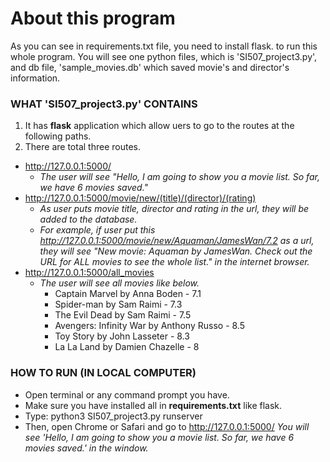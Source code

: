 # About this program

As you can see in requirements.txt file, you need to install flask. to run this whole program.
You will see one python files, which is 'SI507_project3.py', and db file, 'sample_movies.db' which saved movie's and director's information.


### WHAT 'SI507_project3.py' CONTAINS
1. It has **flask** application which allow uers to go to the routes at the following paths.
2. There are total three routes.
  - http://127.0.0.1:5000/
    - *The user will see "Hello, I am going to show you a movie list. So far, we have 6 movies saved."*
  - http://127.0.0.1:5000/movie/new/(title)/(director)/(rating)
    - *As user puts movie title, director and rating in the url, they will be added to the database.*
    - *For example, if user put this http://127.0.0.1:5000/movie/new/Aquaman/JamesWan/7.2 as a url, they will see "New movie: Aquaman by JamesWan. Check out the URL for ALL movies to see the whole list." in the internet browser.*
  - http://127.0.0.1:5000/all_movies
    - *The user will see all movies like below.*
      - Captain Marvel by Anna Boden - 7.1
      - Spider-man by Sam Raimi - 7.3
      - The Evil Dead by Sam Raimi - 7.5
      - Avengers: Infinity War by Anthony Russo - 8.5
      - Toy Story by John Lasseter - 8.3
      - La La Land by Damien Chazelle - 8


### HOW TO RUN (IN LOCAL COMPUTER)
* Open terminal or any command prompt you have.
* Make sure you have installed all in **requirements.txt** like flask.
* Type: python3 SI507_project3.py runserver
* Then, open Chrome or Safari and go to http://127.0.0.1:5000/
    *You will see 'Hello, I am going to show you a movie list. So far, we have 6 movies saved.' in the window.*
